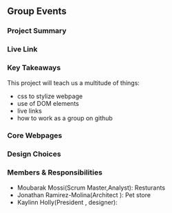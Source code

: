 ## Group Events

### Project Summary

<!-- Brief description of your what your project is about and why you chose that topic. -->

### Live Link

<!-- [Homework 5](https://kayholly.github.io/raccons/homework-5/)-->

### Key Takeaways

This project will teach us a multitude of things:
- css to stylize webpage
- use of DOM elements
- live links
- how to work as a group on github 


### Core Webpages

<!-- List core webpages and briefly describe the page of them -->

### Design Choices 

<!-- List any websites that you might reference to influence your styling choices. List any colors used and what they were used for. -->

### Members & Responsibilities

<!-- List all members, their roles, and their scenario titles -->
- Moubarak Mossi(Scrum Master,Analyst): Resturants 
- Jonathan Ramirez-Molina(Architect ): Pet store
- Kaylinn Holly(President , designer): 